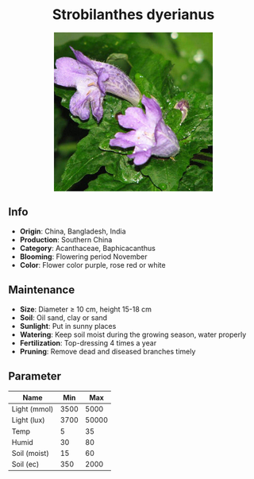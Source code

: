 <h1 align='center'>Strobilanthes dyerianus</h1>
<p align="center">
    <img 
        align='center'
        width='320'
        src="../images/strobilanthes dyerianus.png" 
        alt='Strobilanthes dyerianus' />
</p>

## Info

 - **Origin**: China, Bangladesh, India
 - **Production**: Southern China
 - **Category**: Acanthaceae, Baphicacanthus
 - **Blooming**: Flowering period November
 - **Color**: Flower color purple, rose red or white

## Maintenance

 - **Size**: Diameter ≥ 10 cm, height 15-18 cm
 - **Soil**: Oil sand, clay or sand
 - **Sunlight**: Put in sunny places
 - **Watering**: Keep soil moist during the growing season, water properly
 - **Fertilization**: Top-dressing 4 times a year
 - **Pruning**: Remove dead and diseased branches timely

## Parameter

| Name         | Min  | Max   |
|--------------|------|-------|
| Light (mmol) | 3500 | 5000  |
| Light (lux)  | 3700 | 50000 |
| Temp         | 5    | 35    |
| Humid        | 30   | 80    |
| Soil (moist) | 15   | 60    |
| Soil (ec)    | 350  | 2000  |